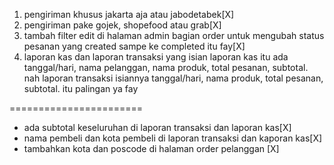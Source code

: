 1. pengiriman khusus jakarta aja atau jabodetabek[X]
2. ⁠pengiriman pake gojek, shopefood atau grab[X]
3. ⁠tambah filter edit di halaman admin bagian order untuk mengubah status pesanan yang created sampe ke completed itu fay[X]
4. ⁠laporan kas dan laporan transaksi yang isian laporan kas itu ada tanggal/hari, nama pelanggan, nama produk, total pesanan, subtotal. nah laporan transaksi isiannya tanggal/hari, nama produk, total pesanan, subtotal. itu palingan ya fay

=======================

-   ada subtotal keseluruhan di laporan transaksi dan laporan kas[X]
-   ⁠nama pembeli dan kota pembeli di laporan transaksi dan kaporan kas[X]
-   ⁠tambahkan kota dan poscode di halaman order pelanggan [X]
